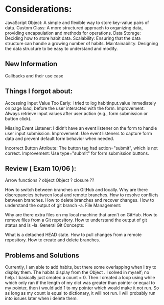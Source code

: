 # Considerations:
JavaScript Object: A simple and flexible way to store key-value pairs of data.
Custom Class: A more structured approach to organizing data, providing encapsulation and methods for operations.
Data Storage: Deciding how to store habit data.
Scalability: Ensuring that the data structure can handle a growing number of habits.
Maintainability: Designing the data structure to be easy to understand and modify.

## New Information
Callbacks and their use case

## Things I forgot about:
Accessing Input Value Too Early: 
I tried to log habitInput.value immediately on page load, before the user interacted with the form. 
Improvement: Always retrieve input values after user action (e.g., form submission or button click).

Missing Event Listener: 
I didn’t have an event listener on the form to handle user input submission. 
Improvement: Use event listeners to capture form data and prevent default form behavior when needed.

Incorrect Button Attribute: 
The button tag had action="submit", which is not correct. 
Improvement: Use type="submit" for form submission buttons.


## Review ( Exam 10/06 ): 
Arrow functions ? 
object Object ? 
closure ??

How to switch between branches on GitHub and locally.
Why are there discrepancies between local and remote branches.
How to resolve conflicts between branches.
How to delete branches and recover changes.
How to understand the output of git branch -a.
File Management:

Why are there extra files on my local machine that aren't on GitHub.
How to remove files from a Git repository.
How to understand the output of git status and ls -la.
General Git Concepts:

What is a detached HEAD state.
How to pull changes from a remote repository.
How to create and delete branches.



## Problems and Solutions 
Currently, I am able to add habits, but there some overlapping when I try to display them. The habits display from the Object . 
I solved in myself; no help. I basically just created a count = 0. Then I created a loop using while which only ran if the length of my dict was greater than pointer or equal to my pointer, then i would add 1 to my pointer which would make it not run. So as long as my count is equal to dictionary, it will not run. I will probably run into issues later when i delete them. 